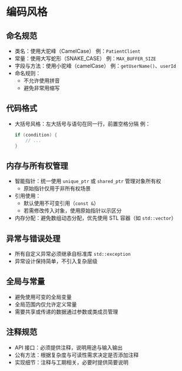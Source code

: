 # 编码风格

## 命名规范

- 类名：使用大驼峰（CamelCase）
  例：`PatientClient`
- 常量：使用大写蛇形（SNAKE\_CASE）
  例：`MAX_BUFFER_SIZE`
- 字段与方法：使用小驼峰（camelCase）
  例：`getUserName()`、`userId`
- 命名规则：
    - 不允许使用拼音
    - 避免非常用缩写

## 代码格式

- 大括号风格：左大括号与语句在同一行，前置空格分隔
  例：

  ```cpp
  if (condition) {
      // ...
  }
  ```

## 内存与所有权管理

- 智能指针：统一使用 `unique_ptr` 或 `shared_ptr` 管理对象所有权
  - 原始指针仅用于非所有权场景
- 引用使用：
  - 默认使用不可变引用（`const &`）
  - 若需修改传入对象，使用原始指针以示区分
- 内存分配：避免数组动态分配，优先使用 STL 容器（如 `std::vector`）

## 异常与错误处理

- 所有自定义异常必须继承自标准库 `std::exception`
- 异常设计保持简单，不引入复杂层级

## 全局与常量

- 避免使用可变的全局变量
- 全局范围内仅允许定义常量
- 需要共享或传递的数据通过参数或类成员管理

## 注释规范

- API 接口：必须提供注释，说明用途与输入输出
- 公有方法：根据复杂度与可读性需求决定是否添加注释
- 实现细节：注释与工期相关，必要时提供简要说明
